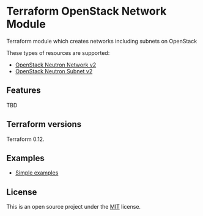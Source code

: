# Terraform OpenStack Network Module

Terraform module which creates networks including subnets on OpenStack

These types of resources are supported:

* [OpenStack Neutron Network v2](https://www.terraform.io/docs/providers/openstack/r/networking_network_v2.html)
* [OpenStack Neutron Subnet v2](https://www.terraform.io/docs/providers/openstack/r/networking_subnet_v2.html)

## Features

TBD

## Terraform versions

Terraform 0.12.

## Examples

* [Simple examples](https://github.com/haxorof/terraform-openstack-network/blob/master/examples/simple)

## License

This is an open source project under the [MIT](https://github.com/haxorof/terraform-openstack-security-group/blob/master/LICENSE) license.
